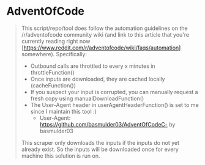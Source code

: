 # AdventOfCode

> This script/repo/tool does follow the automation guidelines on the /r/adventofcode community wiki (and link to this article that you're currently reading right now [https://www.reddit.com/r/adventofcode/wiki/faqs/automation] somewhere). Specifically:
> 
> - Outbound calls are throttled to every x minutes in throttleFunction()
> - Once inputs are downloaded, they are cached locally (cacheFunction())
> - If you suspect your input is corrupted, you can manually request a fresh copy using manualDownloadFunction()
> - The User-Agent header in userAgentHeaderFunction() is set to me since I maintain this tool :)
>    - User-Agent: https://github.com/basmulder03/AdventOfCodeC- by basmulder03
> 
> This scraper only downloads the inputs if the inputs do not yet already exist. 
> So the inputs will be downloaded once for every machine this solution is run on.
